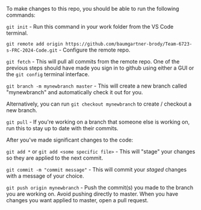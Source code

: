To make changes to this repo, you should be able to run the following commands: 

`git init` - Run this command in your work folder from the VS Code terminal.

`git remote add origin https://github.com/baumgartner-brody/Team-6723-s-FRC-2024-Code.git` - Configure the remote repo.

`git fetch` - This will pull all commits from the remote repo. One of the previous steps should have made you sign in to github using either a GUI or the `git config` terminal interface.

`git branch -m mynewbranch master` - This will create a new branch called "mynewbranch" and automatically check it out for you.

Alternatively, you can run `git checkout mynewbranch` to create / checkout a new branch.

`git pull` - If you're working on a branch that someone else is working on, run this to stay up to date with their commits.

After you've made significant changes to the code:

`git add *` or `git add <some specific file>` - This will "stage" your changes so they are applied to the next commit. 

`git commit -m "commit message"` - This will commit your *staged* changes with a message of your choice.

`git push origin mynewbranch` - Push the commit(s) you made to the branch you are working on. Avoid pushing directly to master. When you have changes you want applied to master, open a pull request. 
